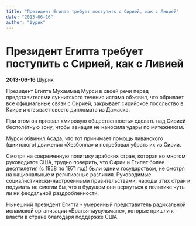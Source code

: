 ```yaml
---
title: "Президент Египта требует поступить с Сирией, как с Ливией"
date: "2013-06-16"
author: "Шурик"
---
```


# Президент Египта требует поступить с Сирией, как с Ливией

**2013-06-16** Шурик

Президент Египта Мухаммад Мурси в своей речи перед представителями суннитского течения ислама объявил, что обрывает все официальные связи с Сирией, закрывает сирийское посольство в Каире и отзывает своего дипломата из Дамаска.

При этом он призвал «мировую общественность» сделать над Сирией бесполётную зону, чтобы авиация не наносила удары по мятежникам.

Мурси обвинил Асада, что тот принимает помощь ливанского (шиитского) движения «Хезболла» и потребовал убрать их из Сирии.

Смотря на современную политику арабских стран, которая во многом руководится США, трудно поверить, что Сирии и Египет более десятилетия (с 1958 по 1971 год) были одним государством, не смотря на национальные и религиозные различия. Руководимые социалистически-настроенными правительствами, народы этих стран и подумать не смогли бы, что в будущем они вернуться к политике чуть ли ни феодальной раздробленности.

Нынешний президент Египта - умеренный представитель радикальной исламской организации «Братья-мусульмане», которые пришли к власти в стране благодаря поддержке США.